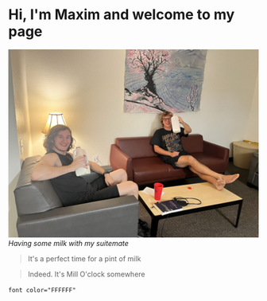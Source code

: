 # Hi, I'm Maxim and welcome to my page  

![Profile Picture](profile.jpg)  
_Having some milk with my suitemate_   

>It's a perfect time for a pint of milk  

>Indeed. It's Mill O'clock somewhere

`font color="FFFFFF"`